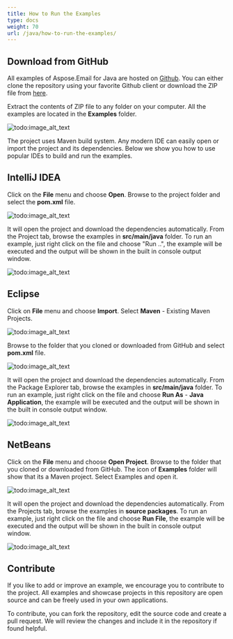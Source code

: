 ```yaml
---
title: How to Run the Examples
type: docs
weight: 70
url: /java/how-to-run-the-examples/
---
```


## **Download from GitHub**
All examples of Aspose.Email for Java are hosted on [Github](https://github.com/aspose-email/Aspose.Email-for-Java). You can either clone the repository using your favorite Github client or download the ZIP file from [here](https://github.com/aspose-email/Aspose.Email-for-Java/archive/master.zip).

Extract the contents of ZIP file to any folder on your computer. All the examples are located in the **Examples** folder.

![todo:image_alt_text](https://i.imgur.com/WsQ2wrb.png)

The project uses Maven build system. Any modern IDE can easily open or import the project and its dependencies. Below we show you how to use popular IDEs to build and run the examples.
## **IntelliJ IDEA**
Click on the **File** menu and choose **Open**. Browse to the project folder and select the **pom.xml** file.

![todo:image_alt_text](https://i.imgur.com/wlAMRKS.png)

It will open the project and download the dependencies automatically. From the Project tab, browse the examples in **src/main/java** folder. To run an example, just right click on the file and choose "Run ..", the example will be executed and the output will be shown in the built in console output window.

![todo:image_alt_text](https://i.imgur.com/hILidzG.png)
## **Eclipse**
Click on **File** menu and choose **Import**. Select **Maven** - Existing Maven Projects.

![todo:image_alt_text](https://i.imgur.com/nReoOb7.png)

Browse to the folder that you cloned or downloaded from GitHub and select **pom.xml** file.

![todo:image_alt_text](https://i.imgur.com/l1SQjhM.png)

It will open the project and download the dependencies automatically. From the Package Explorer tab, browse the examples in **src/main/java** folder. To run an example, just right click on the file and choose **Run As** - **Java Application**, the example will be executed and the output will be shown in the built in console output window.

![todo:image_alt_text](https://i.imgur.com/StSdz5i.png)
## **NetBeans**
Click on the **File** menu and choose **Open Project**. Browse to the folder that you cloned or downloaded from GitHub. The icon of **Examples** folder will show that its a Maven project. Select Examples and open it.

![todo:image_alt_text](https://i.imgur.com/RXUgKjP.png)

It will open the project and download the dependencies automatically. From the Projects tab, browse the examples in **source packages**. To run an example, just right click on the file and choose **Run File**, the example will be executed and the output will be shown in the built in console output window.

![todo:image_alt_text](https://i.imgur.com/Gc8luWX.png)
## **Contribute**
If you like to add or improve an example, we encourage you to contribute to the project. All examples and showcase projects in this repository are open source and can be freely used in your own applications.

To contribute, you can fork the repository, edit the source code and create a pull request. We will review the changes and include it in the repository if found helpful.

